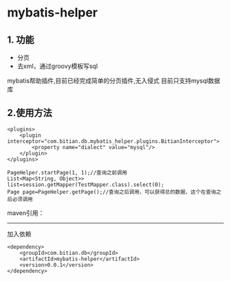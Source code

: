 # mybatis-helper
## 1. 功能
- 分页
- 去xml，通过groovy模板写sql

mybatis帮助插件,目前已经完成简单的分页插件,无入侵式
目前只支持mysql数据库

## 2.使用方法

```
<plugins>
	<plugin interceptor="com.bitian.db.mybatis_helper.plugins.BitianInterceptor">
		<property name="dialect" value="mysql"/>
	</plugin>
</plugins>
```

```
PageHelper.startPage(1, 1);//查询之前调用
List<Map<String, Object>> list=session.getMapper(TestMapper.class).select(0);
Page page=PageHelper.getPage();//查询之后调用，可以获得总的数据，这个在查询之后必须调用
```
maven引用：

---

加入依赖

```
<dependency>  
    <groupId>com.bitian.db</groupId>  
    <artifactId>mybatis-helper</artifactId>  
    <version>0.0.1</version>
</dependency> 
```
